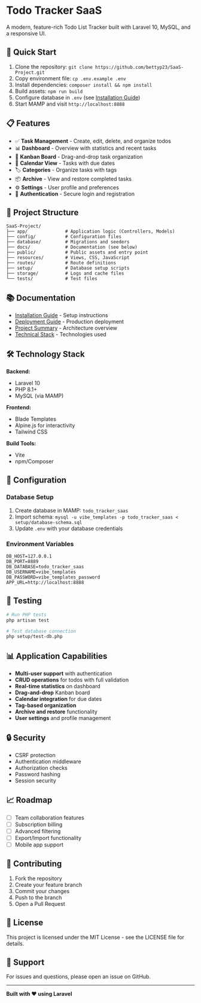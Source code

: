 # Todo Tracker SaaS

A modern, feature-rich Todo List Tracker built with Laravel 10, MySQL, and a responsive UI.

## 🚀 Quick Start

1. Clone the repository: `git clone https://github.com/bettyp23/SaaS-Project.git`
2. Copy environment file: `cp .env.example .env`
3. Install dependencies: `composer install && npm install`
4. Build assets: `npm run build`
5. Configure database in `.env` (see [Installation Guide](docs/INSTALLATION.md))
6. Start MAMP and visit `http://localhost:8888`

## 📋 Features

- ✅ **Task Management** - Create, edit, delete, and organize todos
- 📊 **Dashboard** - Overview with statistics and recent tasks
- 📌 **Kanban Board** - Drag-and-drop task organization
- 📅 **Calendar View** - Tasks with due dates
- 🏷️ **Categories** - Organize tasks with tags
- 📦 **Archive** - View and restore completed tasks
- ⚙️ **Settings** - User profile and preferences
- 🔐 **Authentication** - Secure login and registration

## 📁 Project Structure

```
SaaS-Project/
├── app/              # Application logic (Controllers, Models)
├── config/           # Configuration files
├── database/         # Migrations and seeders
├── docs/             # Documentation (see below)
├── public/           # Public assets and entry point
├── resources/        # Views, CSS, JavaScript
├── routes/           # Route definitions
├── setup/            # Database setup scripts
├── storage/          # Logs and cache files
└── tests/            # Test files
```

## 📚 Documentation

- [Installation Guide](docs/INSTALLATION.md) - Setup instructions
- [Deployment Guide](docs/DEPLOYMENT.md) - Production deployment
- [Project Summary](docs/PROJECT-SUMMARY.md) - Architecture overview
- [Technical Stack](docs/tech-stack.md) - Technologies used

## 🛠️ Technology Stack

**Backend:**
- Laravel 10
- PHP 8.1+
- MySQL (via MAMP)

**Frontend:**
- Blade Templates
- Alpine.js for interactivity
- Tailwind CSS

**Build Tools:**
- Vite
- npm/Composer

## 🔧 Configuration

### Database Setup

1. Create database in MAMP: `todo_tracker_saas`
2. Import schema: `mysql -u vibe_templates -p todo_tracker_saas < setup/database-schema.sql`
3. Update `.env` with your database credentials

### Environment Variables

```
DB_HOST=127.0.0.1
DB_PORT=8889
DB_DATABASE=todo_tracker_saas
DB_USERNAME=vibe_templates
DB_PASSWORD=vibe_templates_password
APP_URL=http://localhost:8888
```

## 🧪 Testing

```bash
# Run PHP tests
php artisan test

# Test database connection
php setup/test-db.php
```

## 📊 Application Capabilities

- **Multi-user support** with authentication
- **CRUD operations** for todos with full validation
- **Real-time statistics** on dashboard
- **Drag-and-drop** Kanban board
- **Calendar integration** for due dates
- **Tag-based organization**
- **Archive and restore** functionality
- **User settings** and profile management

## 🔒 Security

- CSRF protection
- Authentication middleware
- Authorization checks
- Password hashing
- Session security

## 📈 Roadmap

- [ ] Team collaboration features
- [ ] Subscription billing
- [ ] Advanced filtering
- [ ] Export/Import functionality
- [ ] Mobile app support

## 🤝 Contributing

1. Fork the repository
2. Create your feature branch
3. Commit your changes
4. Push to the branch
5. Open a Pull Request

## 📄 License

This project is licensed under the MIT License - see the LICENSE file for details.

## 🙋 Support

For issues and questions, please open an issue on GitHub.

---

**Built with ❤️ using Laravel**

